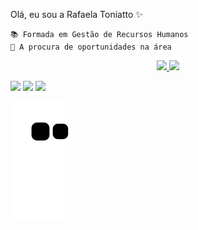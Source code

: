 Olá, eu sou a Rafaela Toniatto ✨

    📚 Formada em Gestão de Recursos Humanos
    🧠 A procura de oportunidades na área 


<div align="center">
  <a href="https://github.com/rafaelatoniatto">
  <img height="70em" src="https://github-readme-stats.vercel.app/api?username=rafaelatoniatto&show_icons=true&theme=dracula&include_all_commits=true&count_private=true"/>
  <img height="70em" src="https://github-readme-stats.vercel.app/api/top-langs/?username=rafaelatoniatto&layout=compact&langs_count=7&theme=dracula"/>
</div>

 
<div> 
  
  <a href="https://instagram.com/rafaelatoniatto" target="_blank"><img src="https://img.shields.io/badge/-Instagram-%23E4405F?style=for-the-badge&logo=instagram&logoColor=white" target="_blank"></a>
  <a href = "mailto:rafaela.toniatto@gmail.com"><img src="https://img.shields.io/badge/-Gmail-%23333?style=for-the-badge&logo=gmail&logoColor=white" target="_blank"></a>
  <a href="https://www.linkedin.com/in/rafaela-toniatto-8b9aa820b/" target="_blank"><img src="https://img.shields.io/badge/-LinkedIn-%230077B5?style=for-the-badge&logo=linkedin&logoColor=white" target="_blank"></a> 
 
  ![Snake animation](https://github.com/rafaballerini/rafaballerini/blob/output/github-contribution-grid-snake.svg)
 
</div>
